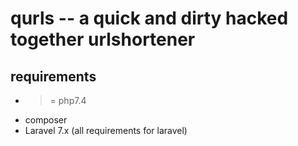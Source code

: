 # qurls -- a quick and dirty hacked together urlshortener

## requirements

* >= php7.4
* composer
* Laravel 7.x  (all requirements for laravel)

